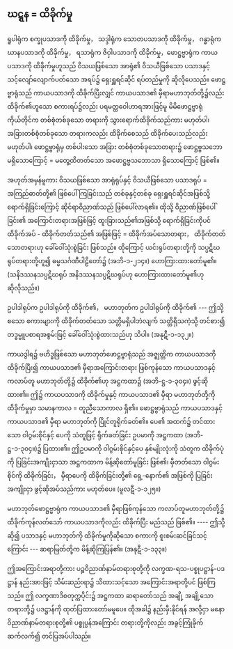 ## ဃဋ္ဋန = ထိခိုက်မှု

ရူပါရုံက စက္ခုပသာဒကို ထိခိုက်မှု， သဒ္ဒါရုံက သောတပသာဒကို ထိခိုက်မှု， ဂန္ဓာရုံက ဃာနပသာဒကို ထိခိုက်မှု， ရသာရုံက ဇိဝှါပသာဒကို ထိခိုက်မှု，ဖောဋ္ဌဗ္ဗာရုံက ကာယပသာဒကို ထိခိုက်မှုဟူသည် ဝိသယဖြစ်သော အာရုံ၏ ဝိသယီဖြစ်သော ပသာဒနှင့် သင့်လျော်လျောက်ပတ်သော အရပ်၌ ရှေးရှူရင်ဆိုင် ရပ်တည်မှုကို ဆိုလိုပေသည်။ 
ဖောဋ္ဌဗ္ဗာရုံသည် ကာယပသာဒကို ထိခိုက်ပြီးလျှင် ကာယပသာဒ၏ မှီရာမဟာဘုတ်တို့၌လည်း ထိခိုက်၏ဟူသော စကားရပ်၌လည်း ပရမတ္ထဝေါဟာရအားဖြင့်မူ မိမိဖောဋ္ဌဗ္ဗာရုံကိုယ်တိုင်က တစ်စုံတစ်ခုသော တရားကို သွားရောက်ထိခိုက်သည်ကား မဟုတ်ပါ၊ အခြားတစ်စုံတစ်ခုသော တရားကလည်း ထိခိုက်စေသည် ထိခိုက်ပေးသည်လည်း မဟုတ်ပါ၊ ဖောဋ္ဌဗ္ဗာရုံမှ တစ်ပါးသော အခြား တစ်စုံတစ်ခုသောတရား၌ ဖောဋ္ဌဗ္ဗသဘော မရှိသောကြောင့် = မတွေ့ထိတတ်သော အဖောဋ္ဌဗ္ဗသဘောသာ ရှိသောကြောင့် ဖြစ်၏။

အဟုတ်အမှန်မူကား ဝိသယဖြစ်သော အာရုံရုပ်နှင့် ဝိသယီဖြစ်သော ပသာဒရုပ် = အကြည်ဓာတ်တို့၏ ဖြစ်ပေါ်ကြခြင်းသည် တစ်ခုနှင့်တစ်ခု ရှေးရှူရင်ဆိုင်အဖြစ်သို့ ရောက်ရှိခြင်းကြောင့် ဆိုင်ရာဝိညာဏ်သည် ဖြစ်ပေါ်လာရ၏။ 
ထိုသို့ ဝိညာဏ်ဖြစ်ပေါ်ခြင်း၏ အကြောင်းတရားအဖြစ်ဖြင့် ထူးခြားသည်၏အဖြစ်သို့ ရောက်ရှိခြင်းကိုပင် ထိခိုက်အပ် - ထိခိုက်တတ်သည်၏ အဖြစ်ဖြင့် = ထိခိုက်အပ်သောတရား， ထိခိုက်တတ်သောတရားဟု ခေါ်ဝေါ်သုံးစွဲခြင်း ဖြစ်သည်။ 
ထိုကြောင့် ယင်းရုပ်တရားတို့ကို သပ္ပဋိဃရုပ်တရားတို့ဟူ၍ ဓမ္မသင်္ဂဏီပါဠိတော်၌ (အဘိ-၁-၂၁၄။) ဟောကြားထားတော်မူ၏။ 
(သနိဒဿနသပ္ပဋိဃရုပ် အနိဒဿနသပ္ပဋိဃရုပ်ဟု ဟောကြားထားတော်မူ၏ဟု ဆိုလိုသည်။)

ဥပါဒါရုပ်က ဥပါဒါရုပ်ကို ထိခိုက်၏， မဟာဘုတ်က ဥပါဒါရုပ်ကို ထိခိုက်၏ --- ဤသို့စသော စကားများကို ထိခိုက်တတ်သော သတ္တိမရှိပါဘဲလျက် သတ္တိရှိသကဲ့သို့ တင်စား၍ တဒ္ဓမ္မူပစာရအစွမ်းဖြင့် ခေါ်ဝေါ်သုံးစွဲထားသည်ဟု သိပါ။ (အနုဋီ-၁-၁၃၂။)

ကာယဒွါရ၌ ဗဟိဒ္ဓဖြစ်သော မဟာဘုတ်ဖောဋ္ဌဗ္ဗာရုံသည် အဇ္ဈတ္တိက ကာယပသာဒကို ထိခိုက်ပြီး၍ ကာယပသာဒ၏ မှီရာအကြောင်းတရား ဖြစ်ကုန်သော ကာယပသာဒနှင့် ကလာပ်တူ မဟာဘုတ်တို့၌ ထိခိုက်၏ဟု အဋ္ဌကထာ၌ (အဘိ-ဋ္ဌ-၁-၃၀၄။) ဖွင့်ဆိုထား၏။ 
ဤ၌ ကာယပသာဒကို ထိခိုက်မှုနှင့် ကာယပသာဒ၏ မှီရာ မဟာဘုတ်တို့ကို ထိခိုက်မှုမှာ သမာနကာလ = တူညီသောကာလ ရှိ၏။ 
ဖောဋ္ဌဗ္ဗာရုံသည် ကာယပသာဒနှင့် ကာယပသာဒ၏ မှီရာ မဟာဘုတ်ကို ပြိုင်တူရိုက်ခတ်၏။ 
ပေ၏ အထက်၌ တင်ထားသော ဝါဂွမ်းစိုင်နှင့် ပေကို သံတူဖြင့် ရိုက်ခတ်ခြင်း ဥပမာကို အဋ္ဌကထာ (အဘိ-ဋ္ဌ-၁-၃၀၄။)၌ ပြထား၏။ 
ဤဥပမာကို ဝါဂွမ်းစိုင်နှင့်ပေ နှစ်မျိုးလုံးကို သံတူက ထိခိုက်ပုံကို ပြခြင်းအကျိုးငှာသာ အဋ္ဌကထာက မိန့်ဆိုတော်မူခြင်း ဖြစ်၏၊ မှီတတ်သော ဝါဂွမ်းစိုင်ကို ထိခိုက်ခြင်း， မှီရာပေကို ထိခိုက်ခြင်းတို့၏ ရှေ့-နောက်၏ အဖြစ်ကို ပြခြင်းအကျိုးငှာ ဖွင့်ဆိုအပ်သည်ကား မဟုတ်ပေ။ (မူလဋီ-၁-၁၂၅။)


မဟာဘုတ်ဖောဋ္ဌဗ္ဗာရုံက ကာယပသာဒ၏ မှီရာဖြစ်ကုန်သော ကလာပ်တူမဟာဘုတ်တို့၌ ထိခိုက်ကုန်လတ်သော် ကာယပသာဒကိုလည်း ထိခိုက်ပြီး မည်သည် ဖြစ်၏။ 
---- ဤသို့ဆို၍ ပသာဒနှင့် မဟာဘုတ်ကို ထိခိုက်မှုကိုဆိုသော စကားကို စူးစမ်းဆင်ခြင်သင့်ကြောင်း --- ဆရာမြတ်တို့က မိန့်ဆိုကြပြန်၏။
<r>(အနုဋီ-၁-၁၃၃။)</r>

ဤအကြောင်းအရာတို့ကား ပဉ္စဝိညာဏ်နာမ်တရားစုတို့ကို လက္ခဏ-ရသ-ပစ္စုပဋ္ဌာန်-ပဒဋ္ဌာန် နည်းအားဖြင့် သိမ်းဆည်းရာ၌ သိထားသင့်သော အကြောင်းအရာတို့ပင် ဖြစ်ကြသည်။ 
ဤ လက္ခဏာဒိစတုက္ကပိုင်း၌ အဋ္ဌကထာ ဆရာတော်သည် အချို့ အချို့သော တရားတို့၌ ပဒဋ္ဌာန်ကို ထုတ်ပြထားတော်မမူပေ။ 
ထိုအခါ၌ နည်းမှီးနိုင်ရန် အလို့ငှာ မနောဝိညာဏ်နာမ်တရားစုတို့၏ ပစ္စုပ္ပန်အကြောင်း တရားတို့ကိုလည်း အခွင့်ကြုံခိုက် ဆက်လက်၍ တင်ပြအပ်ပါသည်။